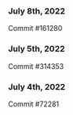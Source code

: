### July 8th, 2022

Commit #161280

### July 5th, 2022

Commit #314353


### July 4th, 2022

Commit #72281
